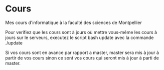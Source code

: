 # Cours
Mes cours d'informatique à la faculté des sciences de Montpellier

Pour verifiez que les cours sont à jours où mettre vous-même les cours à jours sur le serveurs, executez le script bash update
avec la commande ./update

Si vos cours sont en avance par rapport a master, master sera mis à jour à partir de vos cours sinon ce sont vos cours qui seront mis à jour à parti de master.
